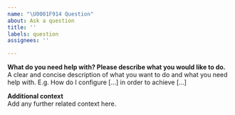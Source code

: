 ```yaml
---
name: "\U0001F914 Question"
about: Ask a question
title: ''
labels: question
assignees: ''

---
```


**What do you need help with? Please describe what you would like to do.**\
A clear and concise description of what you want to do and what you need help with.
E.g. How do I configure [...] in order to achieve [...]

**Additional context**\
Add any further related context here.
